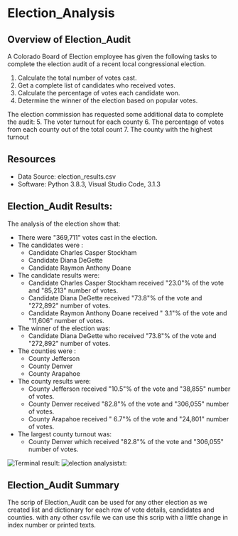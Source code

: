 # Election_Analysis

## Overview of Election_Audit
A Colorado Board of Election employee has given the following tasks to complete the election audit of a recent local congressional election.
1. Calculate the total number of votes cast.
2. Get a complete list of candidates who received votes.
3. Calculate the percentage of votes each candidate won.
4. Determine the winner of the election based on popular votes.

The election commission has requested some additional data to complete the audit:
5. The voter turnout for each county
6. The percentage of votes from each county out of the total count
7. The county with the highest turnout


## Resources
- Data Source: election_results.csv
- Software: Python 3.8.3, Visual Studio Code, 3.1.3

## Election_Audit Results:
The analysis of the election show that:
- There were "369,711" votes cast in the election.
- The candidates were :
    - Candidate Charles Casper Stockham 
    - Candidate Diana DeGette
    - Candidate Raymon Anthony Doane
- The candidate results were:
    - Candidate Charles Casper Stockham received "23.0"% of the vote and "85,213" number of votes.
    - Candidate Diana DeGette received "73.8"% of the vote and "272,892" number of votes.
    - Candidate Raymon Anthony Doane received " 3.1"% of the vote and "11,606" number of votes.
- The winner of the election was:
    - Candidate Diana DeGette who received "73.8"% of the vote and "272,892" number  of votes.
- The counties were :   
    - County Jefferson
    - County Denver
    - County Arapahoe
- The county results were:
    - County Jefferson received "10.5"% of the vote and "38,855" number of votes.
    - County Denver received "82.8"% of the vote and "306,055" number of votes.
    - County Arapahoe received " 6.7"% of the vote and "24,801" number of votes.
- The largest county turnout was:
    - County Denver which received "82.8"% of the vote and "306,055" number of votes.
    
![Terminal result:](Resourses/Terminal_result.png)
![election analysistxt:](Resourses/election_analysistxt.png)

## Election_Audit Summary
The scrip of Election_Audit can be used for any other election as we created list and dictionary for each row of vote details, candidates and counties.
with any other csv.file we can use this scrip with a little change in  index number or printed texts.
